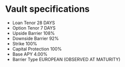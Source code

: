 # Vault specifications

* Loan Tenor 28 DAYS&#x20;
* Option Tenor 7 DAYS&#x20;
* Upside Barrier 108%&#x20;
* Downside Barrier 92%
* Strike 100%&#x20;
* Capital Protection 100%&#x20;
* Base APY 4.00%&#x20;
* Barrier Type EUROPEAN (OBSERVED AT MATURITY)

##
